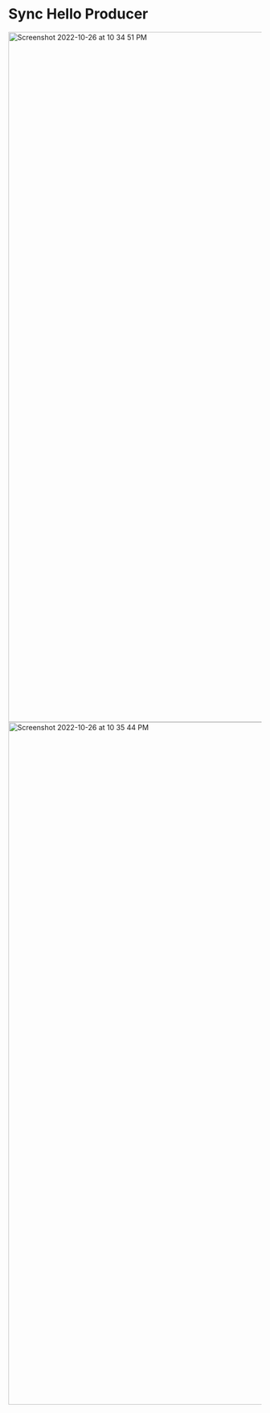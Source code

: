 # Sync Hello Producer

<img width="1373" alt="Screenshot 2022-10-26 at 10 34 51 PM" src="https://user-images.githubusercontent.com/54174687/198091239-24dde87f-f17f-48e7-98cb-b6e776d3b1ca.png">
<img width="1358" alt="Screenshot 2022-10-26 at 10 35 44 PM" src="https://user-images.githubusercontent.com/54174687/198091247-e16e3566-44d8-40b9-9b2d-c20acd56adaa.png">
